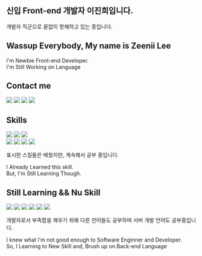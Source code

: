 ## 신입 Front-end 개발자 이진희입니다.


개발자 직군으로 끝없이 항해하고 있는 중입니다.   



## Wassup Everybody, My name is Zeenii Lee
I'm Newbie Front-end Developer.    
I'm Still Working on Language

## Contact me 

<div> 

  <span> 
    <a href="zniilee@gmail.com" target="_blank"><img src="https://img.shields.io/badge/zniilee@gmail.com-EA4335?style=for-the-badge&logo=Gmail&logoColor=FFFFFF"/></a> 
  </span>
  
  <span>
    <a href="https://velog.io/@zniilee" target="_blank"><img src="https://img.shields.io/badge/@zniilee-20C997?style=for-the-badge&logo=velog&logoColor=FFFFFF"/></a>
  </span>
  
  <span>   
  <a href="https://www.linkedin.com/in/zeeniilee/?locale=en_US" target="_blank"><img src="https://img.shields.io/badge/Zeenii Lee-0A66C2?style=for-the-badge&logo=linkedin&logoColor=FFFFFF"/></a>
  </span>
  
  
  <span>
  <a href="https://www.instagram.com/zeeniilee/?hl=ko" target="_blank"><img src="https://img.shields.io/badge/@zeeniilee-E4405F?style=for-the-badge&logo=instagram&logoColor=FFFFFF"/></a>
    
  </span>
</div>


## Skills

<div class='skill_container'>

  <div class='skill_basics'>
    <span>
      <img src="https://img.shields.io/badge/JavaScript-F7DF1E?style=for-the-badge&logo=javascript&logoColor=000000"/>
    </span>
    <span>
      <img src="https://img.shields.io/badge/HTML5-E34F26?style=for-the-badge&logo=html5&logoColor=ffffff"/>
    </span>  
    <span>
        <img src="https://img.shields.io/badge/CSS3-1572B6?style=for-the-badge&logo=css3&logoColor=ffffff"/>
    </span>
  </div>
  
  <div class='skill_learned_01'>
    <span>
    <img src="https://img.shields.io/badge/React-61DAFB?style=for-the-badge&logo=react&logoColor=ffffff"/>
    </span>
    <span>
    <img src="https://img.shields.io/badge/Styled_Components-DB7093?style=for-the-badge&logo=styled-components&logoColor=000000"/>
    </span>
    <span>
     <img src="https://img.shields.io/badge/Redux-764ABC?style=for-the-badge&logo=redux&logoColor=ffffff"/>
    </span>
       <span>
     <img src="https://img.shields.io/badge/Greensock-88CE02?style=for-the-badge&logo=greensock&logoColor=000000"/>
    </span>
  </div>
</div>

표시한 스킬들은 배웠지만, 계속해서 공부 중입니다. 

I Already Learned this skill.  
But, I'm Still Learning Though.

## Still Learning && Nu Skill

<div class='learning_skill_01'>
  <span>
  <img src="https://img.shields.io/badge/TypeScript-3178C6?style=for-the-badge&logo=typescript&logoColor=ffffff"/>
  </span>
  
  <span>
    <img src="https://img.shields.io/badge/SASS-CC6699?style=for-the-badge&logo=sass&logoColor=ffffff"/>
  </span>
  
  <span>
    <img src="https://img.shields.io/badge/Node.js-339933?style=for-the-badge&logo=node.js&logoColor=ffffff"/>
  </span>
    
  <span>
    <img src="https://img.shields.io/badge/Express-000000?style=for-the-badge&logo=express&logoColor=ffffff"/>
  </span>
  
  <span>
    <img src="https://img.shields.io/badge/Java-007396?style=for-the-badge&logo=java&logoColor=ffffff"/>
  </span>
  
  <span>
    <img src="https://img.shields.io/badge/Flutter-02569B?style=for-the-badge&logo=flutter&logoColor=ffffff"/>
  </span>
 
</div>

개발자로서 부족함을 채우기 위해 다른 언어들도 공부하며 서버 개발 언어도 공부중입니다. 

I knew what i'm not good enough to Software Enginner and Developer.  
So, I Learning to New Skill and, Brush up on Back-end Language



<!--
for-the-badge&logo=appveyor
<a href="버튼을 눌렀을 때 이동할 링크" target="_blank"><img src="https://img.shields.io/badge/뱃지레이블-배경색?style=뱃지모양&logo=로고&logoColor=로고색상"/></a>
<img height="32" width="32" src="https://unpkg.com/simple-icons@v6/icons/[ICON SLUG].svg" />

<img src="https://img.shields.io/badge/이름-색상코드?style=flat-square&logo=로고명&logoColor=로고색"/>


-->





<!--
**JinHeeZeeniiLee/JinHeeZeeniiLee** is a ✨ _special_ ✨ repository because its `README.md` (this file) appears on your GitHub profile.

Here are some ideas to get you started:

- 🔭 I’m currently working on ...
- 🌱 I’m currently learning ...
- 👯 I’m looking to collaborate on ...
- 🤔 I’m looking for help with ...
- 💬 Ask me about ...
- 📫 How to reach me: ...
- 😄 Pronouns: ...
- ⚡ Fun fact: ...
-->
